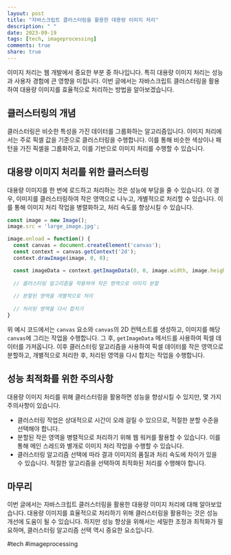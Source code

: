 ```yaml
---
layout: post
title: "자바스크립트 클러스터링을 활용한 대용량 이미지 처리"
description: " "
date: 2023-09-19
tags: [tech, imageprocessing]
comments: true
share: true
---
```


이미지 처리는 웹 개발에서 중요한 부분 중 하나입니다. 특히 대용량 이미지 처리는 성능과 사용자 경험에 큰 영향을 미칩니다. 이번 글에서는 자바스크립트 클러스터링을 활용하여 대용량 이미지를 효율적으로 처리하는 방법을 알아보겠습니다.

## 클러스터링의 개념

클러스터링은 비슷한 특성을 가진 데이터를 그룹화하는 알고리즘입니다. 이미지 처리에서는 주로 픽셀 값을 기준으로 클러스터링을 수행합니다. 이를 통해 비슷한 색상이나 패턴을 가진 픽셀을 그룹화하고, 이를 기반으로 이미지 처리를 수행할 수 있습니다.

## 대용량 이미지 처리를 위한 클러스터링

대용량 이미지를 한 번에 로드하고 처리하는 것은 성능에 부담을 줄 수 있습니다. 이 경우, 이미지를 클러스터링하여 작은 영역으로 나누고, 개별적으로 처리할 수 있습니다. 이를 통해 이미지 처리 작업을 병렬화하고, 처리 속도를 향상시킬 수 있습니다.

```javascript
const image = new Image();
image.src = 'large_image.jpg';

image.onload = function() {
  const canvas = document.createElement('canvas');
  const context = canvas.getContext('2d');
  context.drawImage(image, 0, 0);

  const imageData = context.getImageData(0, 0, image.width, image.height);
  
  // 클러스터링 알고리즘을 적용하여 작은 영역으로 이미지 분할
  
  // 분할된 영역을 개별적으로 처리
  
  // 처리된 영역을 다시 합치기
}
```

위 예시 코드에서는 `canvas` 요소와 `canvas`의 2D 컨텍스트를 생성하고, 이미지를 해당 `canvas`에 그리는 작업을 수행합니다. 그 후, `getImageData` 메서드를 사용하여 픽셀 데이터를 가져옵니다. 이후 클러스터링 알고리즘을 사용하여 픽셀 데이터를 작은 영역으로 분할하고, 개별적으로 처리한 후, 처리된 영역을 다시 합치는 작업을 수행합니다.

## 성능 최적화를 위한 주의사항

대용량 이미지 처리를 위해 클러스터링을 활용하면 성능을 향상시킬 수 있지만, 몇 가지 주의사항이 있습니다.

- 클러스터링 작업은 상대적으로 시간이 오래 걸릴 수 있으므로, 적절한 분할 수준을 선택해야 합니다.
- 분할된 작은 영역을 병렬적으로 처리하기 위해 웹 워커를 활용할 수 있습니다. 이를 통해 메인 스레드와 별개로 이미지 처리 작업을 수행할 수 있습니다.
- 클러스터링 알고리즘 선택에 따라 결과 이미지의 품질과 처리 속도에 차이가 있을 수 있습니다. 적절한 알고리즘을 선택하여 최적화된 처리를 수행해야 합니다.

## 마무리

이번 글에서는 자바스크립트 클러스터링을 활용한 대용량 이미지 처리에 대해 알아보았습니다. 대용량 이미지를 효율적으로 처리하기 위해 클러스터링을 활용하는 것은 성능 개선에 도움이 될 수 있습니다. 하지만 성능 향상을 위해서는 세밀한 조정과 최적화가 필요하며, 클러스터링 알고리즘 선택 역시 중요한 요소입니다.

#tech #imageprocessing